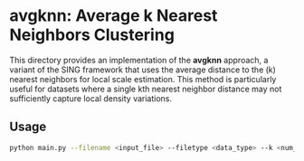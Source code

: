 # avgknn: Average k Nearest Neighbors Clustering

This directory provides an implementation of the **avgknn** approach, a variant of the SING framework that uses the average distance to the \(k\) nearest neighbors for local scale estimation. This method is particularly useful for datasets where a single kth nearest neighbor distance may not sufficiently capture local density variations.

## Usage

```bash
python main.py --filename <input_file> --filetype <data_type> --k <num_neighbors> --epsilon <epsilon_value> --density <density_exponent> --drawEdges
